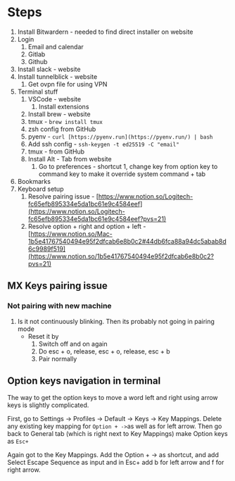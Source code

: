 # Steps

1. Install Bitwardern - needed to find direct installer on website
2. Login 
    1. Email and calendar
    2. Gitlab
    3. Github
3. Install slack - website
4. Install tunnelblick - website
    1. Get ovpn file for using VPN
5. Terminal stuff
    1. VSCode - website
        1. Install extensions
    2. Install brew - website
    3. tmux - `brew install tmux`
    4. zsh config from GitHub
    5. pyenv - `curl [https://pyenv.run](https://pyenv.run/) | bash`
    6. Add ssh config - `ssh-keygen -t ed25519 -C "email"`
    7. tmux - from GitHub
    8. Install Alt - Tab from website
        1. Go to preferences - shortcut 1, change key from option key to command key to make it override system command + tab
6. Bookmarks
7. Keyboard setup
    1. Resolve pairing issue - [https://www.notion.so/Logitech-fc65efb895334e5da1bc61e9c4584eef](https://www.notion.so/Logitech-fc65efb895334e5da1bc61e9c4584eef?pvs=21) 
    2. Resolve option + right and option + left - [https://www.notion.so/Mac-1b5e41767540494e95f2dfcab6e8b0c2#44db6fca88a94dc5abab8d6c9989f519](https://www.notion.so/1b5e41767540494e95f2dfcab6e8b0c2?pvs=21)


## MX Keys pairing issue

### Not pairing with new machine

1. Is it not continuously blinking. Then its probably not going in pairing mode
    - Reset it by
        1. Switch off and on again
        2. Do esc + o, release, esc + o, release, esc + b
        3. Pair normally 

## Option keys navigation in terminal

The way to get the option keys to move a word left and right using arrow keys is slightly complicated. 

First, go to Settings → Profiles → Default → Keys → Key Mappings. Delete any existing key mapping for `Option + ->`as well as for left arrow. Then go back to General tab (which is right next  to Key Mappings)  make Option keys as `Esc+`

Again got to the Key Mappings. Add the Option + → as shortcut, and add Select Escape Sequence as input and in Esc+ add b for left arrow and f for right arrow. 
